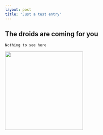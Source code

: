 ```yaml
---
layout: post
title: "Just a test entry"
---
```


## The droids are coming for you

    Nothing to see here

<img width="256px" src="https://media1.tenor.com/m/TlfAvuz0tLMAAAAC/obi-wan-kenobi-these-are-not-the-droids.gif"/>
